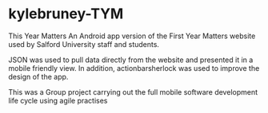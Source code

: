 # kylebruney-TYM
This Year Matters
An Android app version of the First Year Matters website used by Salford University staff and students. 

JSON was used to pull data directly from the website and presented it in a mobile friendly view. In addition, actionbarsherlock was used to improve the design of the app.

This was a Group project carrying out the full mobile software development life cycle using agile practises 
